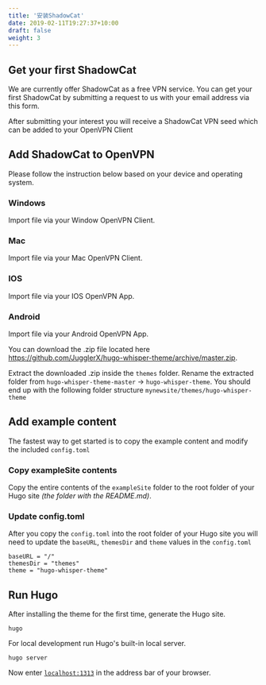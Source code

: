 ```yaml
---
title: '安装ShadowCat'
date: 2019-02-11T19:27:37+10:00
draft: false
weight: 3
---
```


## Get your first ShadowCat

We are currently offer ShadowCat as a free VPN service. You can get your first ShadowCat by submitting a request to us with your email address via this form.

After submitting your interest you will receive a ShadowCat VPN seed which can be added to your OpenVPN Client

## Add ShadowCat to OpenVPN

Please follow the instruction below based on your device and operating system.

### Windows

Import file via your Window OpenVPN Client.

### Mac

Import file via your Mac OpenVPN Client.

### IOS

Import file via your IOS OpenVPN App.

### Android

Import file via your Android OpenVPN App.


You can download the .zip file located here https://github.com/JugglerX/hugo-whisper-theme/archive/master.zip.

Extract the downloaded .zip inside the `themes` folder. Rename the extracted folder from `hugo-whisper-theme-master` -> `hugo-whisper-theme`. You should end up with the following folder structure `mynewsite/themes/hugo-whisper-theme`

## Add example content

The fastest way to get started is to copy the example content and modify the included `config.toml`

### Copy exampleSite contents

Copy the entire contents of the `exampleSite` folder to the root folder of your Hugo site _(the folder with the README.md)_.

### Update config.toml

After you copy the `config.toml` into the root folder of your Hugo site you will need to update the `baseURL`, `themesDir` and `theme` values in the `config.toml`

```
baseURL = "/"
themesDir = "themes"
theme = "hugo-whisper-theme"
```

## Run Hugo

After installing the theme for the first time, generate the Hugo site.

```
hugo
```

For local development run Hugo's built-in local server.

```
hugo server
```

Now enter [`localhost:1313`](http://localhost:1313) in the address bar of your browser.

